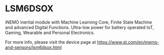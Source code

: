 # LSM6DSOX

iNEMO inertial module with Machine Learning Core, Finite State Machine and advanced Digital Functions. Ultra-low power for battery operated IoT, Gaming, Wearable and Personal Electronics.

For more info, please visit the device page at https://www.st.com/en/mems-and-sensors/lsm6dsox.html


